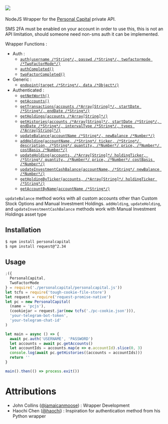 <h1><img src="https://github.com/JamaicanMoose/personalcapital-js/raw/master/.github/personal-capital-js.png"/></h1>

NodeJS Wrapper for the [Personal Capital](https://www.personalcapital.com/) private API.

SMS 2FA must be enabled on your account in order to use this, this is not an API limitation, should someone need non-sms auth it can be implemented.

Wrapper Functions :

- Auth :
  - [`auth(username /*String*/, passwd /*String*/, twofactormode /*TwoFactorMode*/)`]()
  - [`authCompleted()`]()
  - [`twoFactorCompleted()`]()
- Generic :
  - [`endpoint(target /*String*/, data /*Object*/)`]()
- Authenticated :
  - [`getNetWorth()`]()
  - [`getAccounts()`]()
  - [`getTransactions(accounts /*Array[String]*/, startDate /*String*/, endDate /*String*/)`]()
  - [`getHoldings(accounts /*Array[String]*/)`]()
  - [`getHistories(accounts /*Array[String]*/, startDate /*String*/, endDate /*String*/, intervalType /*String*/, types /*Array[String]*/)`]()
  - [`updateBalance(accountName /*String*/, newBalance /*Number*/)`]()
  - [`addHolding(accountName, /*String*/ ticker, /*String*/ description, /*String*/ quantity, /*Number*/ price, /*Number*/ costBasis /*Number*/)`]()
  - [`updateHolding(accounts, /*Array[String]*/ holdingTicker, /*String*/ quantity, /*Number*/ price, /*Number*/ costBasis /*Number*/)`]()
  - [`updateInvestmentCashBalance(accountName, /*String*/ newBalance /*Number*/)`]()
  - [`getHoldingByTicker(accounts, /*Array[String]*/ holdingTicker /*String*/)`]()
  - [`getAccountByName(accountName /*String*/)`]()

`updateBalance` method works with all custom accounts other than Custom Stock Options and Manual Investment Holdings.
`addHolding`, `updateHolding`, and `updateInvestmentCashBalance` methods work with Manual Investment Holdings asset type

## Installation

```bash
$ npm install personalcapital
$ npm install request@^2.34
```

## Usage

```js
;({
  PersonalCapital,
  TwoFactorMode
} = require('./personalcapital/personalcapital.js'))
let tcfs = require('tough-cookie-file-store')
let request = require('request-promise-native')
let pc = new PersonalCapital(
  (name = 'pcjs'),
  (cookiejar = request.jar(new tcfs('./pc-cookie.json'))),
  'your-telegram-bot-token',
  'your-telegram-chat-id'
)

let main = async () => {
  await pc.auth('USERNAME', 'PASSWORD')
  let accounts = await pc.getAccounts()
  let accountIds = accounts.map(e => e.accountId).slice(0, 3)
  console.log(await pc.getHistories((accounts = accountIds)))
  return ''
}

main().then(() => process.exit())
```

# Attributions

- John Collins ([@jamaicanmoose](https://github.com/jamaicanmoose)) : Wrapper Development
- Haochi Chen ([@haochi](https://github.com/haochi)) : Inspiration for authentication method from his Python wrapper
